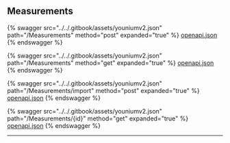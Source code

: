 ## Measurements




{% swagger src="../../.gitbook/assets/youniumv2.json" path="/Measurements" method="post" expanded="true" %}
[openapi.json](./docs/.gitbook/assets/youniumv2.json)
{% endswagger %}

{% swagger src="../../.gitbook/assets/youniumv2.json" path="/Measurements" method="get" expanded="true" %}
[openapi.json](./docs/.gitbook/assets/youniumv2.json)
{% endswagger %}

{% swagger src="../../.gitbook/assets/youniumv2.json" path="/Measurements/import" method="post" expanded="true" %}
[openapi.json](./docs/.gitbook/assets/youniumv2.json)
{% endswagger %}

{% swagger src="../../.gitbook/assets/youniumv2.json" path="/Measurements/{id}" method="get" expanded="true" %}
[openapi.json](./docs/.gitbook/assets/youniumv2.json)
{% endswagger %}


---


